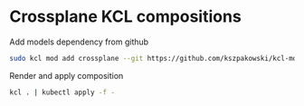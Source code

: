# Crossplane KCL compositions

Add models dependency from github

```sh
sudo kcl mod add crossplane --git https://github.com/kszpakowski/kcl-modules
```

Render and apply composition

```sh
kcl . | kubectl apply -f -
```
